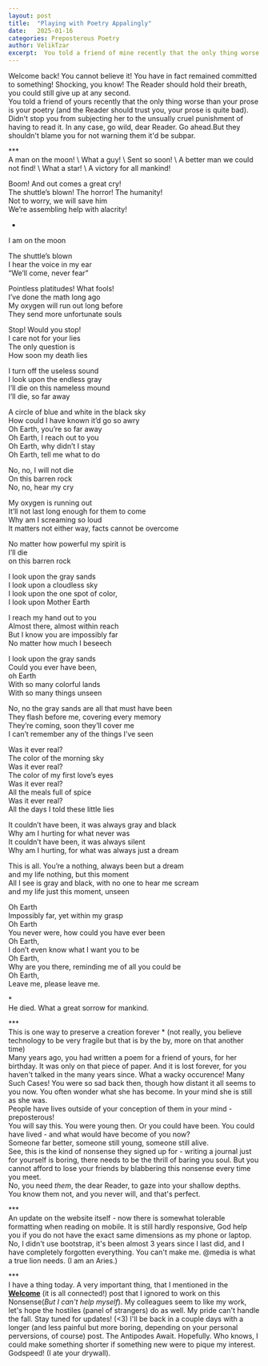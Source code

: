 ```yaml
---
layout: post
title:  "Playing with Poetry Appalingly"
date:   2025-01-16
categories: Preposterous Poetry 
author: VelikTzar
excerpt:  You told a friend of mine recently that the only thing worse than your prose is your poetry (and your prose is quite bad). Didn't stop you from subjecting her to the unsually cruel punishment of having to read it.
---
```


Welcome back! You cannot believe it! You have in fact remained committed to something! Shocking, you know! The Reader should hold their breath, you could still give up at any second.\
You told a friend of yours recently that the only thing worse than your prose is your poetry (and the Reader should trust you, your prose is quite bad). Didn't stop you from subjecting her to the 
unsually cruel punishment of having to read it. In any case, go wild, dear Reader. Go ahead.But they shouldn't blame you for not warning them it'd be subpar. 


***\
A man on the moon! \\
What a guy! \\
Sent so soon! \\
A better man we could not find! \\
What a star! \\
A victory for all mankind! 

Boom! And out comes a great cry! \
The shuttle’s blown! The horror! The humanity! \
Not to worry, we will save him \
We’re assembling help with alacrity!

*

I am on the moon
 
The shuttle’s blown \
I hear the voice in my ear \
“We’ll come, never fear” 

Pointless platitudes! What fools! \
I’ve done the math long ago\
My oxygen will run out long before \
They send more unfortunate souls

Stop! Would you stop!\
I care not for your lies\
The only question is \
How soon my death lies 

I turn off the useless sound \
I look upon the endless gray \
I’ll die on this nameless mound\
I’ll die, so far away 

A circle of blue and white in the black sky \
How could I have known it’d go so awry \
Oh Earth, you’re so far away\
Oh Earth, I reach out to you \
Oh Earth, why didn’t I stay\
Oh Earth, tell me what to do 

No, no, I will not die \
On this barren rock\
No, no, hear my cry 

My oxygen is running out\
It’ll not last long enough for them to come \
Why am I screaming so loud \
It matters not either way, facts cannot be overcome 

No matter how powerful my spirit is \
I’ll die \
on this barren rock 




I look upon the gray sands \
I look upon a cloudless sky \
I look upon the one spot of color, \
I look upon Mother Earth

I reach my hand out to you\
Almost there, almost within reach\
But I know you are impossibly far\
No matter how much I beseech 

I look upon the gray sands\
Could you ever have been, \
oh Earth\
With so many colorful lands \
With so many things unseen 

No, no the gray sands are all that must have been\
They flash before me, covering every memory \
They’re coming, soon they’ll cover me \
I can’t remember any of the things I’ve seen



Was it ever real?\
The color of the morning sky\
Was it ever real?\
The color of my first love’s eyes \
Was it ever real?\
All the meals full of spice \
Was it ever real? \
All the days I told these little lies 

It couldn’t have been, it was always gray and black\
Why am I hurting for what never was\
It couldn’t have been, it was always silent \
Why am I hurting, for what was always just a dream

This is all. You’re a nothing, always been but a dream  \
and my life nothing, but this moment \
All I see is gray and black, with no one to hear me scream \
and my life just this moment, unseen 

Oh Earth\
Impossibly far, yet within my grasp  \
Oh Earth\
You never were, how could you have ever been \
Oh Earth,\
I don’t even know what I want you to be \
Oh Earth,\
Why are you there, reminding me of all you could be \
Oh Earth,\
Leave me, please leave me. 

*\
He died. What a great sorrow for mankind.

\*\*\*\
This is one way to preserve a creation forever \* (not really, you believe technology to be very fragile but that is by the by, more on that another time)\
Many years ago, you had written a poem for a friend of yours, for her birthday. It was only on that piece of paper. And it is lost forever, for you haven't talked in the many years since. 
What a wacky occurence! Many Such Cases!
You were so sad back then, though how distant it all seems to you now. You often wonder what she has become. In your mind she is still as she was. \
People have lives outside of your conception of them in your mind - preposterous!\
You will say this. You were young then. Or you could have been. You could have lived - and what would have become of you now? \
Someone far better, someone still young, someone still alive. \
See, this is the kind of nonsense they signed up for - writing a journal just for yourself is boring, there needs to be the thrill of baring you soul. But you cannot afford to lose your friends by blabbering this nonsense every time you meet. \
No, you need *them*, the dear Reader, to gaze into your shallow depths.\
You know them not, and you never will, and that's perfect. 

***\
An update on the website itself - now there is somewhat tolerable formatting when reading on mobile. It is still hardly responsive, God help you if you do not have the exact same dimensions as my phone or laptop. No, I didn't use bootstrap, it's been almost 3 years since I last did, and I have completely forgotten everything. You can't make me. @media is what a true lion needs. (I am an Aries.) 

\*\*\*\
I have a thing today. A very important thing, that I mentioned in the **[Welcome](https://acrn.co.uk/welcome/2025/01/11/welcome.html)** (it is all connected!) post that I ignored to work on this Nonsense(*But I can't help myself*). My colleagues seem to like my work, let's hope the hostiles (panel of strangers) do as well. My pride can't handle the fall. Stay tuned for updates! (<3)
I'll be back in a couple days with a longer (and less painful but more boring, depending on your personal perversions, of course) post. The Antipodes Await. Hopefully. Who knows, I could make something shorter if something new were to pique my interest. Godspeed! (I ate your drywall).